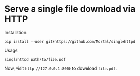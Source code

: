 Serve a single file download via HTTP
=====================================

Installation:

    pip install --user git+https://github.com/Mortal/singlehttpd

Usage:

    singlehttpd path/to/file.pdf

Now, visit `http://127.0.0.1:8000` to download `file.pdf`.
